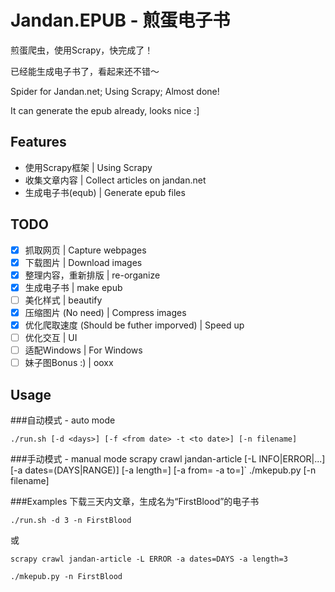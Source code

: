 # Jandan.EPUB - 煎蛋电子书
煎蛋爬虫，使用Scrapy，快完成了！

已经能生成电子书了，看起来还不错～

Spider for Jandan.net; Using Scrapy; Almost done!

It can generate the epub already, looks nice :]

## Features
+ 使用Scrapy框架 | Using Scrapy
+ 收集文章内容 | Collect articles on jandan.net
+ 生成电子书(equb) | Generate epub files

## TODO 
- [x] 抓取网页 | Capture webpages
- [x] 下载图片 | Download images
- [x] 整理内容，重新排版 | re-organize
- [x] 生成电子书 | make epub
- [ ] 美化样式 | beautify
- [x] 压缩图片 (No need) | Compress images
- [x] 优化爬取速度 (Should be futher imporved) | Speed up
- [ ] 优化交互 | UI
- [ ] 适配Windows | For Windows
- [ ] 妹子图Bonus :) | ooxx

## Usage

###自动模式 - auto mode

`./run.sh [-d <days>] [-f <from date> -t <to date>] [-n filename]`

###手动模式 - manual mode
    scrapy crawl jandan-article [-L INFO|ERROR|...] 
        [-a dates=(DAYS|RANGE)] [-a length=<days>] [-a from=<from date> -a to=<to date>]`
    ./mkepub.py [-n filename]

###Examples
下载三天内文章，生成名为“FirstBlood”的电子书

`./run.sh -d 3 -n FirstBlood`

或

`scrapy crawl jandan-article -L ERROR -a dates=DAYS -a length=3`

`./mkepub.py -n FirstBlood`

